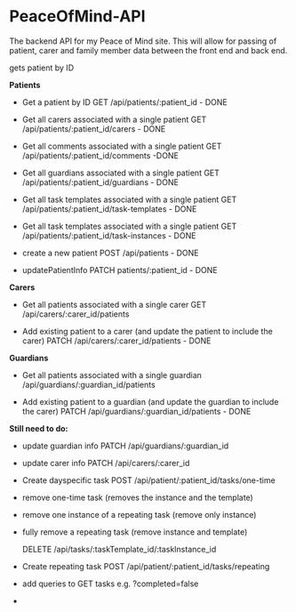 # PeaceOfMind-API

The backend API for my Peace of Mind site. This will allow for passing of patient, carer and family member data between the front end and back end.

gets patient by ID

**Patients**

- Get a patient by ID
  GET /api/patients/:patient_id - DONE

- Get all carers associated with a single patient
  GET /api/patients/:patient_id/carers - DONE

- Get all comments associated with a single patient
  GET /api/patients/:patient_id/comments -DONE

- Get all guardians associated with a single patient
  GET /api/patients/:patient_id/guardians - DONE

- Get all task templates associated with a single patient
  GET /api/patients/:patient_id/task-templates - DONE

- Get all task templates associated with a single patient
  GET /api/patients/:patient_id/task-instances - DONE

- create a new patient
  POST /api/patients - DONE

- updatePatientInfo
  PATCH patients/:patient_id - DONE

**Carers**

- Get all patients associated with a single carer
  GET /api/carers/:carer_id/patients

- Add existing patient to a carer (and update the patient to include the carer)
  PATCH /api/carers/:carer_id/patients - DONE

**Guardians**

- Get all patients associated with a single guardian
  /api/guardians/:guardian_id/patients

- Add existing patient to a guardian (and update the guardian to include the carer)
  PATCH /api/guardians/:guardian_id/patients - DONE

**Still need to do:**

- update guardian info
  PATCH /api/guardians/:guardian_id

- update carer info
  PATCH /api/carers/:carer_id

- Create dayspecific task
  POST /api/patient/:patient_id/tasks/one-time

- remove one-time task (removes the instance and the template)
- remove one instance of a repeating task (remove only instance)
- fully remove a repeating task (remove instance and template)

  DELETE /api/tasks/:taskTemplate_id/:taskInstance_id

- Create repeating task
  POST /api/patient/:patient_id/tasks/repeating

- add queries to GET tasks
  e.g. ?completed=false

-
